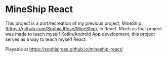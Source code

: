 # MineShip React

This project is a port/recreation of my previous project, MineShip (https://github.com/SophiaJRose/MineShip), in React. Much as that project was made to teach myself Kotlin/Android App development, this project serves as a way to teach myself React.

Playable at https://sophiajrose.github.io/mineship-react/
